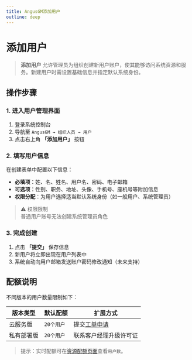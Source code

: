 ```yaml
---
title: AngusGM添加用户
outline: deep
---
```


# 添加用户

> **添加用户** 允许管理员为组织创建新用户账户，使其能够访问系统资源和服务。新建用户时需设置基础信息并指定默认系统身份。

## 操作步骤

### 1. 进入用户管理界面
1. 登录系统控制台
2. 导航至 `AngusGM → 组织人员 → 用户`
3. 点击右上角 **「添加用户」** 按钮

### 2. 填写用户信息
在创建表单中配置以下信息：
- **必填项**：姓、名、姓名、用户名、密码、电子邮箱
- **可选项**：性别、职务、地址、头像、手机号、座机号等附加信息
- **权限分配**：为用户选择适当默认系统身份（如一般用户、系统管理员）

> ⚠️ 权限限制  
> 普通用户账号无法创建系统管理员角色

### 3. 完成创建
1. 点击 **「提交」** 保存信息
2. 新用户将立即出现在用户列表中
3. 系统自动向用户邮箱发送账户密码修改通知（未来支持）

## 配额说明
不同版本的用户数量限制如下：

| 版本类型   | 默认配额  | 扩展方式                                              |
|------------|-------|---------------------------------------------------|
| 云服务版   | `20个用户` | 提交[工单申请](https://wo.xcan.cloud/workorders/create) |
| 私有部署版 | `20个用户` | 联系客户经理升级许可证                                 |

> 提示：实时配额可在[资源配额页面](../../introduction/quotas)查看`用户数`。